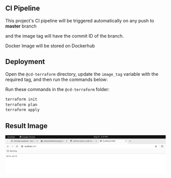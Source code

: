 ## CI Pipeline

This project's CI pipeline will be triggered automatically on any push to **master** branch

and the image tag will have the commit ID of the branch.

Docker Image will be stored on Dockerhub


## Deployment

Open the `@cd-terraform` directory, update the `image_tag` variable with the required tag, and then run the commands below:


Run these commands in the `@cd-terraform` folder:

```bash
terraform init
terraform plan
terraform apply
```

## Result Image

![App ](result.png)